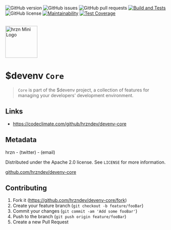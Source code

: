 ![GitHub version](https://img.shields.io/github/v/release/hrzndev/devenv-core?include_prereleases&sort=semver&style=flat-square)
![GitHub issues](https://img.shields.io/github/issues-raw/hrzndev/devenv-core?style=flat-square)
![GitHub pull requests](https://img.shields.io/github/issues-pr/hrzndev/devenv-core?style=flat-square)
[![Build and Tests](https://github.com/hrzndev/devenv-core/actions/workflows/buildandtests.yml/badge.svg)](https://github.com/hrzndev/devenv-core/actions/workflows/buildandtests.yml)
![GitHub license](https://img.shields.io/github/license/hrzndev/devenv-core?style=flat-square)
[![Maintainability](https://api.codeclimate.com/v1/badges/6f49c64bf72d28259a60/maintainability)](https://codeclimate.com/github/hrzndev/devenv-core/maintainability)
[![Test Coverage](https://api.codeclimate.com/v1/badges/6f49c64bf72d28259a60/test_coverage)](https://codeclimate.com/github/hrzndev/devenv-core/test_coverage)

<br/>

<div><img src="https://i.ibb.co/xHPdzKf/hrzn-favicon-1.png" alt="hrzn Mini Logo" width="100vw"/></div>

# $devenv ``Core``

> ``Core`` is part of the $devenv project, a collection of features for managing your developers' development environment.


## Links

- https://codeclimate.com/github/hrzndev/devenv-core

## Metadata

hrzn - (twitter) - (email)

Distributed under the Apache 2.0 license. See ``LICENSE`` for more information.

[github.com/hrzndev/devenv-core](https://github.com/hrzndev/devenv-core)

## Contributing

1. Fork it (<https://github.com/hrzndev/devenv-core/fork>)
2. Create your feature branch (`git checkout -b feature/fooBar`)
3. Commit your changes (`git commit -am 'Add some fooBar'`)
4. Push to the branch (`git push origin feature/fooBar`)
5. Create a new Pull Request
